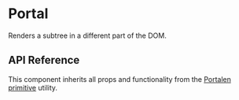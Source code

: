 # Portal

Renders a subtree in a different part of the DOM.

## API Reference

This component inherits all props and functionality from the [Portalen primitive](../../primitives/utilities/portal.md) utility.
